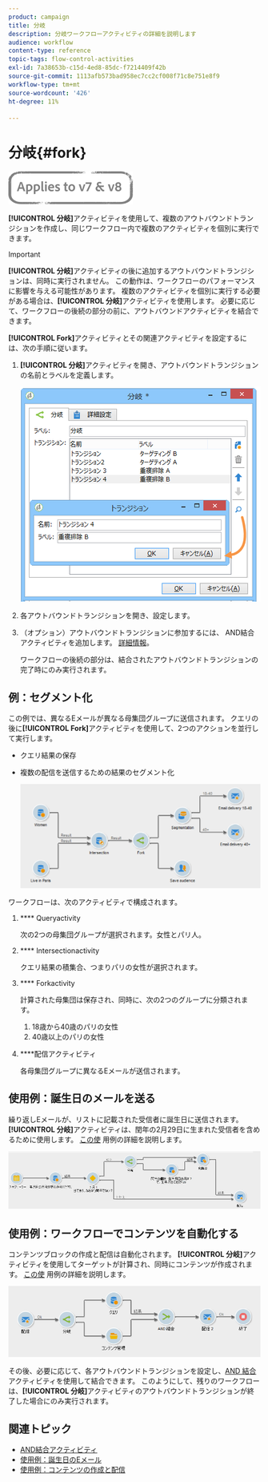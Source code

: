 ```yaml
---
product: campaign
title: 分岐
description: 分岐ワークフローアクティビティの詳細を説明します
audience: workflow
content-type: reference
topic-tags: flow-control-activities
exl-id: 7a38653b-c15d-4ed8-85dc-f7214409f42b
source-git-commit: 1113afb573bad958ec7cc2cf008f71c8e751e8f9
workflow-type: tm+mt
source-wordcount: '426'
ht-degree: 11%

---
```


# 分岐{#fork}

![](../../assets/common.svg)

**[!UICONTROL 分岐]**&#x200B;アクティビティを使用して、複数のアウトバウンドトランジションを作成し、同じワークフロー内で複数のアクティビティを個別に実行できます。

>[!IMPORTANT]
>
>**[!UICONTROL 分岐]**&#x200B;アクティビティの後に追加するアウトバウンドトランジションは、同時に実行されません。 この動作は、ワークフローのパフォーマンスに影響を与える可能性があります。 複数のアクティビティを個別に実行する必要がある場合は、**[!UICONTROL 分岐]**&#x200B;アクティビティを使用します。 必要に応じて、ワークフローの後続の部分の前に、アウトバウンドアクティビティを結合できます。

**[!UICONTROL Fork]**&#x200B;アクティビティとその関連アクティビティを設定するには、次の手順に従います。

1. **[!UICONTROL 分岐]**&#x200B;アクティビティを開き、アウトバウンドトランジションの名前とラベルを定義します。

   ![](assets/s_user_segmentation_fork.png)

1. 各アウトバウンドトランジションを開き、設定します。
1. （オプション）アウトバウンドトランジションに参加するには、 AND結合アクティビティを追加します。 [詳細情報](and-join.md)。

   ワークフローの後続の部分は、結合されたアウトバウンドトランジションの完了時にのみ実行されます。

## 例：セグメント化

この例では、異なるEメールが異なる母集団グループに送信されます。 クエリの後に&#x200B;**[!UICONTROL Fork]**&#x200B;アクティビティを使用して、2つのアクションを並行して実行します。

* クエリ結果の保存
* 複数の配信を送信するための結果のセグメント化

   ![分岐アクティビティは、2つのクエリの積集合に従い、リスト更新アクティビティと分割アクティビティの前になります。](assets/wkf_fork_example.png)

ワークフローは、次のアクティビティで構成されます。

1. **** Queryactivity

   次の2つの母集団グループが選択されます。女性とパリ人。

1. **** Intersectionactivity

   クエリ結果の積集合、つまりパリの女性が選択されます。

1. **** Forkactivity

   計算された母集団は保存され、同時に、次の2つのグループに分類されます。

   1. 18歳から40歳のパリの女性
   1. 40歳以上のパリの女性

1. ****&#x200B;配信アクティビティ

   各母集団グループに異なるEメールが送信されます。

## 使用例：誕生日のメールを送る

繰り返しEメールが、リストに記載された受信者に誕生日に送信されます。 **[!UICONTROL 分岐]**&#x200B;アクティビティは、閏年の2月29日に生まれた受信者を含めるために使用します。 [この使](sending-a-birthday-email.md) 用例の詳細を説明します。

![分岐アクティビティは、テストアクティビティに従い、2つのクエリアクティビティの前に配置されます。](assets/birthday-workflow_usecase_1.png)

## 使用例：ワークフローでコンテンツを自動化する

コンテンツブロックの作成と配信は自動化されます。 **[!UICONTROL 分岐]**&#x200B;アクティビティを使用してターゲットが計算され、同時にコンテンツが作成されます。 [この使](../../delivery/using/automating-via-workflows.md#creating-the-delivery-and-its-content) 用例の詳細を説明します。

![分岐アクティビティは、配信アクティビティに従い、クエリアクティビティとコンテンツ管理アクティビティの前に行われます。両方とも、AND結合アクティビティを通じて結合されます。](../../delivery/using/assets/d_ncs_content_workflow10.png)

その後、必要に応じて、各アウトバウンドトランジションを設定し、[AND 結合](and-join.md)アクティビティを使用して結合できます。 このようにして、残りのワークフローは、**[!UICONTROL 分岐]**&#x200B;アクティビティのアウトバウンドトランジションが終了した場合にのみ実行されます。

## 関連トピック

* [AND結合アクティビティ](and-join.md)
* [使用例：誕生日のEメール](sending-a-birthday-email.md)
* [使用例：コンテンツの作成と配信](../../delivery/using/automating-via-workflows.md#creating-the-delivery-and-its-content)